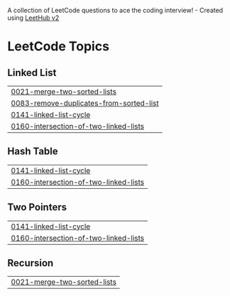 A collection of LeetCode questions to ace the coding interview! - Created using [LeetHub v2](https://github.com/arunbhardwaj/LeetHub-2.0)
<!---LeetCode Topics Start-->
# LeetCode Topics
## Linked List
|  |
| ------- |
| [0021-merge-two-sorted-lists](https://github.com/MUHAMMADQASIM6936/leetcode/tree/master/0021-merge-two-sorted-lists) |
| [0083-remove-duplicates-from-sorted-list](https://github.com/MUHAMMADQASIM6936/leetcode/tree/master/0083-remove-duplicates-from-sorted-list) |
| [0141-linked-list-cycle](https://github.com/MUHAMMADQASIM6936/leetcode/tree/master/0141-linked-list-cycle) |
| [0160-intersection-of-two-linked-lists](https://github.com/MUHAMMADQASIM6936/leetcode/tree/master/0160-intersection-of-two-linked-lists) |
## Hash Table
|  |
| ------- |
| [0141-linked-list-cycle](https://github.com/MUHAMMADQASIM6936/leetcode/tree/master/0141-linked-list-cycle) |
| [0160-intersection-of-two-linked-lists](https://github.com/MUHAMMADQASIM6936/leetcode/tree/master/0160-intersection-of-two-linked-lists) |
## Two Pointers
|  |
| ------- |
| [0141-linked-list-cycle](https://github.com/MUHAMMADQASIM6936/leetcode/tree/master/0141-linked-list-cycle) |
| [0160-intersection-of-two-linked-lists](https://github.com/MUHAMMADQASIM6936/leetcode/tree/master/0160-intersection-of-two-linked-lists) |
## Recursion
|  |
| ------- |
| [0021-merge-two-sorted-lists](https://github.com/MUHAMMADQASIM6936/leetcode/tree/master/0021-merge-two-sorted-lists) |
<!---LeetCode Topics End-->